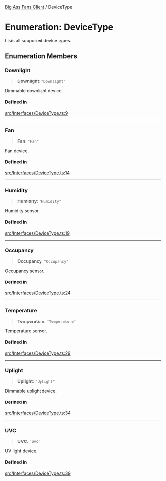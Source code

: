 [Big Ass Fans Client](../README.md) / DeviceType

# Enumeration: DeviceType

Lists all supported device types.

## Enumeration Members

### Downlight

> **Downlight**: `"Downlight"`

Dimmable downlight device.

#### Defined in

[src/Interfaces/DeviceType.ts:9](https://github.com/mkellsy/baf-client/blob/289367c3ef8fe75588d41eda9372734a1c23f3c8/src/Interfaces/DeviceType.ts#L9)

***

### Fan

> **Fan**: `"Fan"`

Fan device.

#### Defined in

[src/Interfaces/DeviceType.ts:14](https://github.com/mkellsy/baf-client/blob/289367c3ef8fe75588d41eda9372734a1c23f3c8/src/Interfaces/DeviceType.ts#L14)

***

### Humidity

> **Humidity**: `"Humidity"`

Humidity sensor.

#### Defined in

[src/Interfaces/DeviceType.ts:19](https://github.com/mkellsy/baf-client/blob/289367c3ef8fe75588d41eda9372734a1c23f3c8/src/Interfaces/DeviceType.ts#L19)

***

### Occupancy

> **Occupancy**: `"Occupancy"`

Occupancy sensor.

#### Defined in

[src/Interfaces/DeviceType.ts:24](https://github.com/mkellsy/baf-client/blob/289367c3ef8fe75588d41eda9372734a1c23f3c8/src/Interfaces/DeviceType.ts#L24)

***

### Temperature

> **Temperature**: `"Temperature"`

Temperature sensor.

#### Defined in

[src/Interfaces/DeviceType.ts:29](https://github.com/mkellsy/baf-client/blob/289367c3ef8fe75588d41eda9372734a1c23f3c8/src/Interfaces/DeviceType.ts#L29)

***

### Uplight

> **Uplight**: `"Uplight"`

Dimmable uplight device.

#### Defined in

[src/Interfaces/DeviceType.ts:34](https://github.com/mkellsy/baf-client/blob/289367c3ef8fe75588d41eda9372734a1c23f3c8/src/Interfaces/DeviceType.ts#L34)

***

### UVC

> **UVC**: `"UVC"`

UV light device.

#### Defined in

[src/Interfaces/DeviceType.ts:39](https://github.com/mkellsy/baf-client/blob/289367c3ef8fe75588d41eda9372734a1c23f3c8/src/Interfaces/DeviceType.ts#L39)
